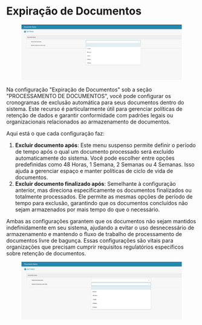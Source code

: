 # Expiração de Documentos

<figure><img src="../../../.gitbook/assets/Bildschirmfoto 2024-05-08 um 10.29.17.png" alt=""><figcaption></figcaption></figure>

Na configuração "Expiração de Documentos" sob a seção "PROCESSAMENTO DE DOCUMENTOS", você pode configurar os cronogramas de exclusão automática para seus documentos dentro do sistema. Este recurso é particularmente útil para gerenciar políticas de retenção de dados e garantir conformidade com padrões legais ou organizacionais relacionados ao armazenamento de documentos.

Aqui está o que cada configuração faz:

1. **Excluir documento após**: Este menu suspenso permite definir o período de tempo após o qual um documento processado será excluído automaticamente do sistema. Você pode escolher entre opções predefinidas como 48 Horas, 1 Semana, 2 Semanas ou 4 Semanas. Isso ajuda a gerenciar espaço e manter políticas de ciclo de vida de documentos.
2. **Excluir documento finalizado após**: Semelhante à configuração anterior, mas direciona especificamente os documentos finalizados ou totalmente processados. Ele permite as mesmas opções de período de tempo para exclusão, garantindo que os documentos concluídos não sejam armazenados por mais tempo do que o necessário.

Ambas as configurações garantem que os documentos não sejam mantidos indefinidamente em seu sistema, ajudando a evitar o uso desnecessário de armazenamento e mantendo o fluxo de trabalho de processamento de documentos livre de bagunça. Essas configurações são vitais para organizações que precisam cumprir requisitos regulatórios específicos sobre retenção de documentos.

<figure><img src="../../../.gitbook/assets/Bildschirmfoto 2024-05-08 um 10.29.27.png" alt=""><figcaption></figcaption></figure>
